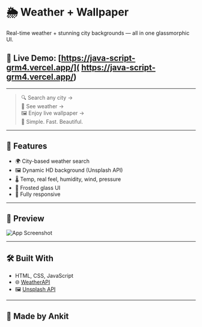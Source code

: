 # 🌦️ Weather + Wallpaper

Real-time weather + stunning city backgrounds — all in one glassmorphic UI.

🔗 **Live Demo:** [https://java-script-grm4.vercel.app/](
https://java-script-grm4.vercel.app/)
---

---
> 🔍 Search any city →  
> 📍 See weather →  
> 🖼️ Enjoy live wallpaper →  
> 🎯 Simple. Fast. Beautiful.

---

## 🚀 Features

- 🌍 City-based weather search
- 🖼️ Dynamic HD background (Unsplash API)
- 🌡️ Temp, real feel, humidity, wind, pressure
- 🧊 Frosted glass UI
- 📱 Fully responsive

---

## 📸 Preview

![App Screenshot](./Screenshot%202025-07-04%20at%2011.59.51 AM.png)

---



## 🛠️ Built With

- HTML, CSS, JavaScript
- 🌐 [WeatherAPI](https://www.weatherapi.com)  
- 🖼️ [Unsplash API](https://unsplash.com/developers)  

---

## 🙌 Made by Ankit
